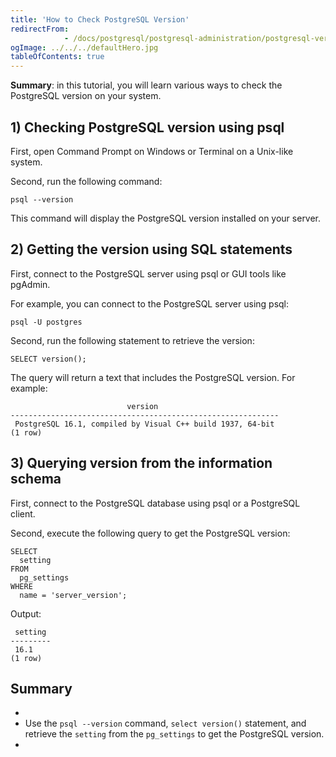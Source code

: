 ```yaml
---
title: 'How to Check PostgreSQL Version'
redirectFrom: 
            - /docs/postgresql/postgresql-administration/postgresql-version/
ogImage: ../../../defaultHero.jpg
tableOfContents: true
---
```



**Summary**: in this tutorial, you will learn various ways to check the PostgreSQL version on your system.





## 1) Checking PostgreSQL version using psql





First, open Command Prompt on Windows or Terminal on a Unix-like system.





Second, run the following command:





```
psql --version
```





This command will display the PostgreSQL version installed on your server.





## 2) Getting the version using SQL statements





First, connect to the PostgreSQL server using psql or GUI tools like pgAdmin.





For example, you can connect to the PostgreSQL server using psql:





```
psql -U postgres
```





Second, run the following statement to retrieve the version:





```
SELECT version();
```





The query will return a text that includes the PostgreSQL version. For example:





```
                          version
------------------------------------------------------------
 PostgreSQL 16.1, compiled by Visual C++ build 1937, 64-bit
(1 row)
```





## 3) Querying version from the information schema





First, connect to the PostgreSQL database using psql or a PostgreSQL client.





Second, execute the following query to get the PostgreSQL version:





```
SELECT
  setting
FROM
  pg_settings
WHERE
  name = 'server_version';
```





Output:





```
 setting
---------
 16.1
(1 row)
```





## Summary





- 
- Use the `psql --version` command, `select version()` statement, and retrieve the `setting` from the `pg_settings` to get the PostgreSQL version.
- 


